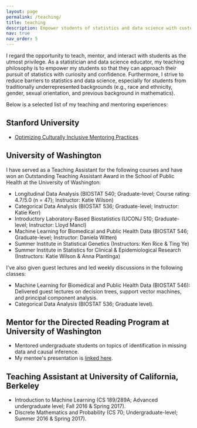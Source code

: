 ```yaml
---
layout: page
permalink: /teaching/
title: teaching
description: Empower students of statistics and data science with customization, inclusivity, and motivating applications.
nav: true
nav_order: 5
---
```


I regard the opportunity to teach, mentor, and interact with students as the utmost privilege. As a statistician and data science educator, my teaching philosophy is to empower my students so that they can approach their pursuit of statistics with curiosity and confidence. Furthermore, I strive to reduce barriers to statistics and data science, especially for students from traditionally underrepresented backgrounds (e.g., race and ethnicity, gender, sexual orientation, and previous background in mathematics).

Below is a selected list of my teaching and mentoring experiences:

## Stanford University

- [Optimizing Culturally Inclusive Mentoring Practices](https://postdocs.stanford.edu/events/optimizing-culturally-inclusive-mentoring-practices)

## University of Washington

I have served as a Teaching Assistant for the following courses and have won an Outstanding Teaching Assistant Award in the School of Public Health at the University of Washington: 
- Longitudinal Data Analysis (BIOSTAT 540; Graduate-level; Course rating: 4.7/5.0 (n = 47); Instructor: Katie Wilson)
- Categorical Data Analysis (BIOSTAT 536; Graduate-level; Instructor: Katie Kerr)
- Introductory Laboratory-Based Biostatistics (UCONJ 510; Graduate-level; Instructor: Lloyd Mancl)
- Machine Learning for Biomedical and Public Health Data (BIOSTAT 546; Graduate-level; Instructor: Daniela Witten)
- Summer Institute in Statistical Genetics (Instructors: Ken Rice & Ting Ye)
- Summer Institute in Statistics for Clinical & Epidemiological Research (Instructors: Katie Wilson & Anna Plantinga)

I've also given guest lectures and led weekly discussions in the following classes: 
- Machine Learning for Biomedical and Public Health Data (BIOSTAT 546): Delivered guest lectures on decision trees, support vector machines, and principal component analysis.
- Categorical Data Analysis (BIOSTAT 536; Graduate level).

## Mentor for the Directed Reading Program at University of Washington

- Mentored undergraduate students on topics of identification in missing data and causal inference.
- My mentee's presentation is [linked here](https://spa-drp.github.io/writeups/win2021/suh_slides.pdf).

## Teaching Assistant at University of California, Berkeley

- Introduction to Machine Learning (CS 189/289A; Advanced undergraduate level; Fall 2016 & Spring 2017).
- Discrete Mathematics and Probability (CS 70; Undergraduate-level; Summer 2016 & Spring 2017).


